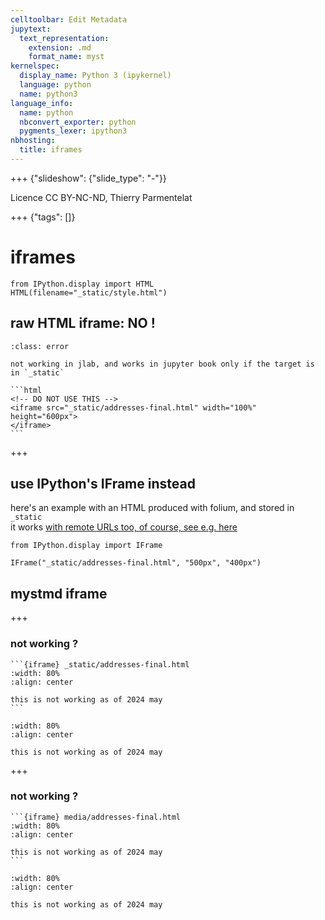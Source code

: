```yaml
---
celltoolbar: Edit Metadata
jupytext:
  text_representation:
    extension: .md
    format_name: myst
kernelspec:
  display_name: Python 3 (ipykernel)
  language: python
  name: python3
language_info:
  name: python
  nbconvert_exporter: python
  pygments_lexer: ipython3
nbhosting:
  title: iframes
---
```


+++ {"slideshow": {"slide_type": "-"}}

Licence CC BY-NC-ND, Thierry Parmentelat

+++ {"tags": []}

# iframes

```{code-cell} ipython3
from IPython.display import HTML
HTML(filename="_static/style.html")
```

## raw HTML iframe: NO !

````{admonition} do not use an html iframe tag
:class: error 

not working in jlab, and works in jupyter book only if the target is in `_static`

```html
<!-- DO NOT USE THIS -->
<iframe src="_static/addresses-final.html" width="100%" height="600px">
</iframe>
```
````

+++

## use IPython's IFrame instead

here's an example with an HTML produced with folium, and stored in `_static`  
it works [with remote URLs too, of course, see e.g. here](label-video-iframe)

```{code-cell} ipython3
from IPython.display import IFrame

IFrame("_static/addresses-final.html", "500px", "400px")
```

## mystmd iframe

+++

### not working ?

    ```{iframe} _static/addresses-final.html
    :width: 80%
    :align: center
    
    this is not working as of 2024 may
    ```

```{iframe} _static/addresses-final.html
:width: 80%
:align: center

this is not working as of 2024 may
```

+++

### not working ?

    ```{iframe} media/addresses-final.html
    :width: 80%
    :align: center
    
    this is not working as of 2024 may
    ```

```{iframe} media/addresses-final.html
:width: 80%
:align: center

this is not working as of 2024 may
```
